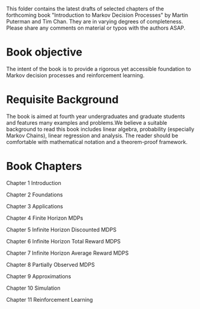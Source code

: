 This folder contains the latest drafts of selected chapters of the forthcoming book "Introduction to Markov Decision Processes" by Martin Puterman and Tim Chan. They are in varying degrees of completeness.  Please share any comments on material or typos with the authors ASAP.

# Book objective 

The intent of the book is to provide a rigorous yet accessible foundation to Markov decision processes and reinforcement learning.   

# Requisite Background

The book is aimed at fourth year undergraduates and graduate students and features many examples and problems.We believe a suitable background to read this book includes linear algebra, probability (especially Markov Chains), linear regression and analysis.  The reader should be comfortable with mathematical notation and a theorem-proof framework.

# Book Chapters

Chapter 1 Introduction

Chapter 2 Foundations

Chapter 3 Applications

Chapter 4 Finite Horizon MDPs

Chapter 5 Infinite Horizon Discounted MDPS

Chapter 6 Infinite Horizon Total Reward MDPS

Chapter 7 Infinite Horizon Average Reward MDPS

Chapter 8 Partially Observed MDPS

Chapter 9 Approximations

Chapter 10 Simulation 

Chapter 11 Reinforcement Learning
